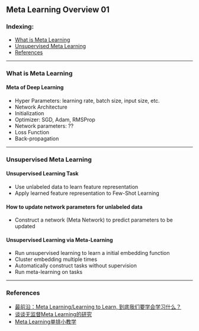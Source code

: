 ## Meta Learning Overview 01
### Indexing:
- [What is Meta Learning](#What-is-Meta-Learning)
- [Unsupervised Meta Learning](#Unsupervised-Meta-Learning)
- [References](#References)

---
### What is Meta Learning
#### Meta of Deep Learning
- Hyper Parameters: learning rate, batch size, input size, etc.
- Network Architecture
- Initialization
- Optimizer: SGD, Adam, RMSProp
- Network parameters: ??
- Loss Function
- Back-propagation

---
### Unsupervised Meta Learning
#### Unsupervised Learning Task
- Use unlabeled data to learn feature representation
- Apply learned feature representation to Few-Shot Learning 

#### How to update network parameters for unlabeled data
- Construct a network (Meta Network) to predict parameters to be updated

#### Unsupervised Learning via Meta-Learning
- Run unsupervised learning to learn a initial embedding function
- Cluster embedding multiple times
- Automatically construct tasks without supervision
- Run meta-learning on tasks

---
### References
- [最前沿：Meta Learning/Learning to Learn, 到底我们要学会学习什么？](https://zhuanlan.zhihu.com/p/32270990)
- [谈谈无监督Meta Learning的研究](https://zhuanlan.zhihu.com/p/46339823)
- [Meta Learning单排小教学](https://zhuanlan.zhihu.com/p/46059552)
